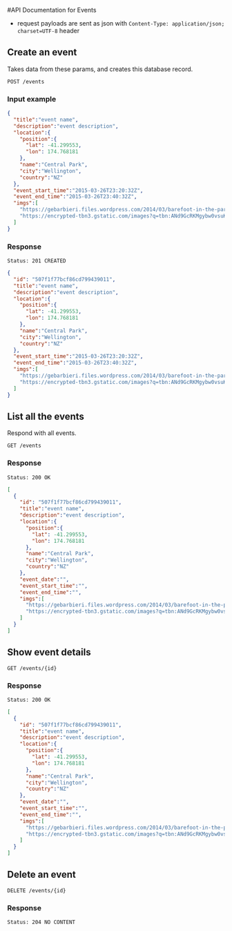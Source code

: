 #API Documentation for Events

- request payloads are sent as json with `Content-Type: application/json; charset=UTF-8` header

## Create an event

Takes data from these params, and creates this database record.

```
POST /events
```

### Input example

```json
{
  "title":"event name",
  "description":"event description",
  "location":{
    "position":{
      "lat": -41.299553,
      "lon": 174.768181
    },
    "name":"Central Park",
    "city":"Wellington",
    "country":"NZ"
  },
  "event_start_time":"2015-03-26T23:20:32Z",
  "event_end_time":"2015-03-26T23:40:32Z",
  "imgs":[
    "https://gebarbieri.files.wordpress.com/2014/03/barefoot-in-the-park-yoga-6-25-09-45.jpg?w=599",
    "https://encrypted-tbn3.gstatic.com/images?q=tbn:ANd9GcRKMgybw0vsuK_GMwCw0UUM30fQgRpRgkgIeNZMGnxt1rX8glnPog"
  ]
}
```

### Response

```
Status: 201 CREATED
```

```json
{
  "id": "507f1f77bcf86cd799439011",
  "title":"event name",
  "description":"event description",
  "location":{
    "position":{
      "lat": -41.299553,
      "lon": 174.768181
    },
    "name":"Central Park",
    "city":"Wellington",
    "country":"NZ"
  },
  "event_start_time":"2015-03-26T23:20:32Z",
  "event_end_time":"2015-03-26T23:40:32Z",
  "imgs":[
    "https://gebarbieri.files.wordpress.com/2014/03/barefoot-in-the-park-yoga-6-25-09-45.jpg?w=599",
    "https://encrypted-tbn3.gstatic.com/images?q=tbn:ANd9GcRKMgybw0vsuK_GMwCw0UUM30fQgRpRgkgIeNZMGnxt1rX8glnPog"
  ]
}
```


## List all the events

Respond with all events.

```
GET /events
```

### Response

```
Status: 200 OK
```

```json
[
  {
    "id": "507f1f77bcf86cd799439011",
    "title":"event name",
    "description":"event description",
    "location":{
      "position":{
        "lat": -41.299553,
        "lon": 174.768181
      },
      "name":"Central Park",
      "city":"Wellington",
      "country":"NZ"
    },
    "event_date":"",
    "event_start_time":"",
    "event_end_time":"",
    "imgs":[
      "https://gebarbieri.files.wordpress.com/2014/03/barefoot-in-the-park-yoga-6-25-09-45.jpg?w=599",
      "https://encrypted-tbn3.gstatic.com/images?q=tbn:ANd9GcRKMgybw0vsuK_GMwCw0UUM30fQgRpRgkgIeNZMGnxt1rX8glnPog"
    ]
  }
]
```



## Show event details

```
GET /events/{id}
```

### Response

```
Status: 200 OK
```

```json
[
  {
    "id": "507f1f77bcf86cd799439011",
    "title":"event name",
    "description":"event description",
    "location":{
      "position":{
        "lat": -41.299553,
        "lon": 174.768181
      },
      "name":"Central Park",
      "city":"Wellington",
      "country":"NZ"
    },
    "event_date":"",
    "event_start_time":"",
    "event_end_time":"",
    "imgs":[
      "https://gebarbieri.files.wordpress.com/2014/03/barefoot-in-the-park-yoga-6-25-09-45.jpg?w=599",
      "https://encrypted-tbn3.gstatic.com/images?q=tbn:ANd9GcRKMgybw0vsuK_GMwCw0UUM30fQgRpRgkgIeNZMGnxt1rX8glnPog"
    ]
  }
]
```

## Delete an event

```
DELETE /events/{id}
```

### Response

```
Status: 204 NO CONTENT
```
